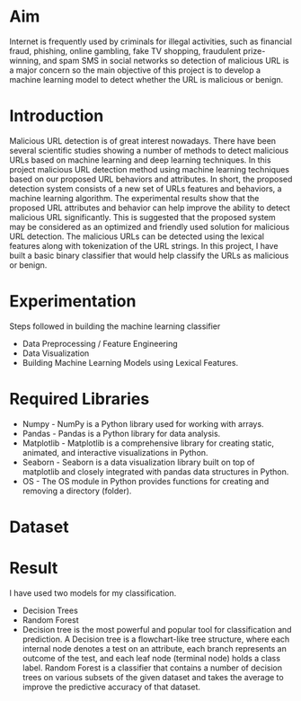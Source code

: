 # Aim
Internet is frequently used by criminals for illegal activities, such as financial fraud, phishing, online gambling, fake TV shopping, fraudulent prize-winning, and spam SMS in social networks so detection of malicious URL is a major concern so the main objective of this project is to develop a machine learning model to detect whether the URL is malicious or benign.

# Introduction
Malicious URL detection is of great interest nowadays. There have been several scientific studies showing a number of methods to detect malicious URLs based on machine learning and deep learning techniques. In this project malicious URL detection method using machine learning techniques based on our proposed URL behaviors and attributes. In short, the proposed detection system consists of a new set of URLs features and behaviors, a machine learning algorithm. The experimental results show that the proposed URL attributes and behavior can help improve the ability to detect malicious URL significantly. This is suggested that the proposed system may be considered as an optimized and friendly used solution for malicious URL detection.
The malicious URLs can be detected using the lexical features along with tokenization of the URL strings. In this project, I have built a basic binary classifier that would help classify the URLs as malicious or benign.

# Experimentation 
Steps followed in building the machine learning classifier
- Data Preprocessing / Feature Engineering
- Data Visualization
- Building Machine Learning Models using Lexical Features.

# Required Libraries 
- Numpy - NumPy is a Python library used for working with arrays.
- Pandas - Pandas is a Python library for data analysis.
- Matplotlib - Matplotlib is a comprehensive library for creating static, animated, and interactive visualizations in Python.
- Seaborn - Seaborn is a data visualization library built on top of matplotlib and closely integrated with pandas data structures in Python.
- OS - The OS module in Python provides functions for creating and removing a directory (folder).

# Dataset 


# Result 
I have used  two models for my classification.
- Decision Trees
- Random Forest
- Decision tree is the most powerful and popular tool for classification and prediction. A Decision tree is a flowchart-like tree structure, where each internal node denotes a test on an attribute, each branch represents an outcome of the test, and each leaf node (terminal node) holds a class label.
Random Forest is a classifier that contains a number of decision trees on various subsets of the given dataset and takes the average to improve the predictive accuracy of that dataset.
